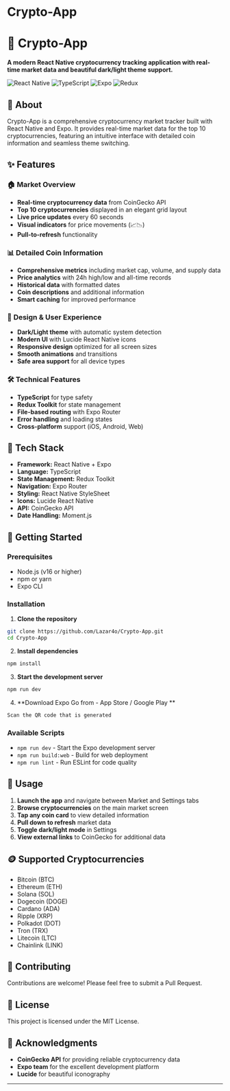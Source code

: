 # Crypto-App

# 🚀 Crypto-App

**A modern React Native cryptocurrency tracking application with real-time market data and beautiful dark/light theme support.**

![React Native](https://img.shields.io/badge/React%20Native-61DAFB?style=for-the-badge&logo=react&logoColor=black)
![TypeScript](https://img.shields.io/badge/TypeScript-007ACC?style=for-the-badge&logo=typescript&logoColor=white)
![Expo](https://img.shields.io/badge/Expo-000020?style=for-the-badge&logo=expo&logoColor=white)
![Redux](https://img.shields.io/badge/Redux-593D88?style=for-the-badge&logo=redux&logoColor=white)

## 📱 **About**

Crypto-App is a comprehensive cryptocurrency market tracker built with React Native and Expo. It provides real-time market data for the top 10 cryptocurrencies, featuring an intuitive interface with detailed coin information and seamless theme switching.

## ✨ **Features**

### 🏠 **Market Overview**
- **Real-time cryptocurrency data** from CoinGecko API
- **Top 10 cryptocurrencies** displayed in an elegant grid layout
- **Live price updates** every 60 seconds
- **Visual indicators** for price movements (📈📉)
- **Pull-to-refresh** functionality

### 📊 **Detailed Coin Information**
- **Comprehensive metrics** including market cap, volume, and supply data
- **Price analytics** with 24h high/low and all-time records
- **Historical data** with formatted dates
- **Coin descriptions** and additional information
- **Smart caching** for improved performance

### 🎨 **Design & User Experience**
- **Dark/Light theme** with automatic system detection
- **Modern UI** with Lucide React Native icons
- **Responsive design** optimized for all screen sizes
- **Smooth animations** and transitions
- **Safe area support** for all device types

### 🛠 **Technical Features**
- **TypeScript** for type safety
- **Redux Toolkit** for state management
- **File-based routing** with Expo Router
- **Error handling** and loading states
- **Cross-platform** support (iOS, Android, Web)

## 🔧 **Tech Stack**

- **Framework:** React Native + Expo
- **Language:** TypeScript
- **State Management:** Redux Toolkit
- **Navigation:** Expo Router
- **Styling:** React Native StyleSheet
- **Icons:** Lucide React Native
- **API:** CoinGecko API
- **Date Handling:** Moment.js

## 🚀 **Getting Started**

### **Prerequisites**

- Node.js (v16 or higher)
- npm or yarn
- Expo CLI

### **Installation**

1. **Clone the repository**
```bash
git clone https://github.com/Lazar4o/Crypto-App.git
cd Crypto-App
```

2. **Install dependencies**
```bash
npm install
```

3. **Start the development server**
```bash
npm run dev
```
4. **Download Expo Go from - App Store / Google Play **
```bash
Scan the QR code that is generated
```

### **Available Scripts**

- `npm run dev` - Start the Expo development server
- `npm run build:web` - Build for web deployment
- `npm run lint` - Run ESLint for code quality

## 📖 **Usage**

1. **Launch the app** and navigate between Market and Settings tabs
2. **Browse cryptocurrencies** on the main market screen
3. **Tap any coin card** to view detailed information
4. **Pull down to refresh** market data
5. **Toggle dark/light mode** in Settings
6. **View external links** to CoinGecko for additional data

## 🪙 **Supported Cryptocurrencies**

- Bitcoin (BTC)
- Ethereum (ETH)
- Solana (SOL)
- Dogecoin (DOGE)
- Cardano (ADA)
- Ripple (XRP)
- Polkadot (DOT)
- Tron (TRX)
- Litecoin (LTC)
- Chainlink (LINK)

## 🤝 **Contributing**

Contributions are welcome! Please feel free to submit a Pull Request.

## 📄 **License**

This project is licensed under the MIT License.

## 🙏 **Acknowledgments**

- **CoinGecko API** for providing reliable cryptocurrency data
- **Expo team** for the excellent development platform
- **Lucide** for beautiful iconography

---
